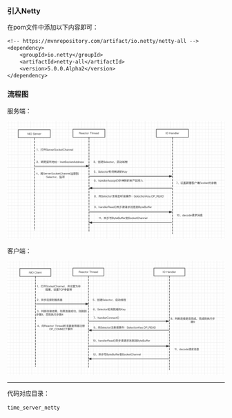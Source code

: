 ### 引入Netty
在pom文件中添加以下内容即可：
```
<!-- https://mvnrepository.com/artifact/io.netty/netty-all -->
<dependency>
    <groupId>io.netty</groupId>
    <artifactId>netty-all</artifactId>
    <version>5.0.0.Alpha2</version>
</dependency>
```

### 流程图

服务端：

![服务端创建流程](https://github.com/maxwellyue/network-programming/blob/master/netty-learning/doc/images/Netty%E6%9C%8D%E5%8A%A1%E7%AB%AF%E5%88%9B%E5%BB%BA%E6%B5%81%E7%A8%8B.png?raw=true)

客户端：

![客户端端创建流程](https://github.com/maxwellyue/network-programming/blob/master/netty-learning/doc/images/Netty%E5%AE%A2%E6%88%B7%E7%AB%AF%E5%88%9B%E5%BB%BA%E6%B5%81%E7%A8%8B.png?raw=true)


---
代码对应目录：

`time_server_netty`

